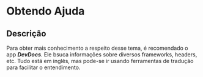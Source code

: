 # Obtendo Ajuda

## Descrição

Para obter mais conhecimento a respeito desse tema, é recomendado o app ***DevDocs***. Ele bsuca informações sobre diversos frameworks, headers, etc. Tudo está em inglês, mas pode-se ir usando ferramentas de tradução para facilitar o entendimento.
